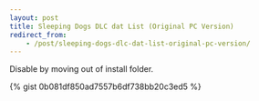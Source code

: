 ```yaml
---
layout: post
title: Sleeping Dogs DLC dat List (Original PC Version)
redirect_from:
    - /post/sleeping-dogs-dlc-dat-list-original-pc-version/
---
```


Disable by moving out of install folder.

{% gist 0b081df850ad7557b6df738bb20c3ed5 %}
